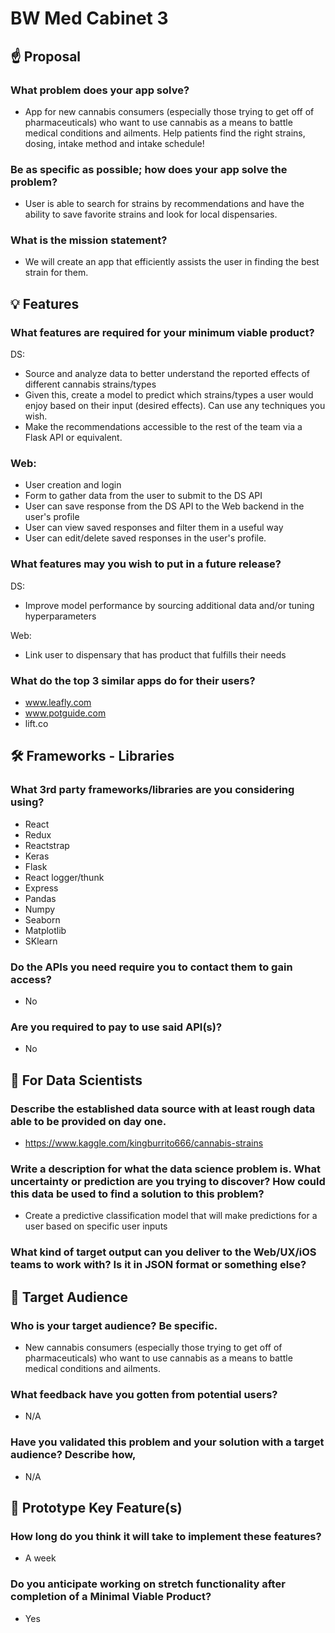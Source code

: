 # BW Med Cabinet 3
## ☝️ Proposal

### What problem does your app solve?
- App for new cannabis consumers (especially those trying to get off of pharmaceuticals) who want to use cannabis as a means to battle medical conditions and ailments. Help patients find the right strains, dosing, intake method and intake schedule! 


### Be as specific as possible; how does your app solve the problem?
- User is able to search for strains by recommendations and have the ability to save favorite strains and look for local dispensaries.


### What is the mission statement? 
- We will create an app that efficiently assists the user in finding the best strain for them.


## 💡 Features

### What features are required for your minimum viable product?
DS:
- Source and analyze data to better understand the reported effects of different cannabis strains/types
- Given this, create a model to predict which strains/types a user would enjoy based on their input (desired effects). Can use any techniques you wish. 
- Make the recommendations accessible to the rest of the team via a Flask API or equivalent. 


### Web:
- User creation and login
- Form to gather data from the user to submit to the DS API
- User can save response from the DS API to the Web backend in the user's profile
- User can view saved responses and filter them in a useful way
- User can edit/delete saved responses in the user's profile.


### What features may you wish to put in a future release?
DS:
- Improve model performance by sourcing additional data and/or tuning hyperparameters

Web:
- Link user to dispensary that has product that fulfills their needs


### What do the top 3 similar apps do for their users?
- www.leafly.com
- www.potguide.com 
- lift.co


## 🛠 Frameworks - Libraries

### What 3rd party frameworks/libraries are you considering using?
- React
- Redux
- Reactstrap
- Keras
- Flask
- React logger/thunk
- Express
- Pandas
- Numpy
- Seaborn
- Matplotlib
- SKlearn


### Do the APIs you need require you to contact them to gain access?
- No


### Are you required to pay to use said API(s)?
- No


## 🧮 For Data Scientists

### Describe the established data source with at least rough data able to be provided on day one.
- https://www.kaggle.com/kingburrito666/cannabis-strains


### Write a description for what the data science problem is. What uncertainty or prediction are you trying to discover? How could this data be used to find a solution to this problem?
- Create a predictive classification model that will make predictions for a user based on specific user inputs


### What kind of target output can you deliver to the Web/UX/iOS teams to work with? Is it in JSON format or something else?


## 🎯 Target Audience

### Who is your target audience? Be specific.
- New cannabis consumers (especially those trying to get off of pharmaceuticals) who want to use cannabis as a means to battle medical conditions and ailments.


### What feedback have you gotten from potential users?
- N/A



### Have you validated this problem and your solution with a target audience? Describe how,
- N/A




## 🔑 Prototype Key Feature(s)

### How long do you think it will take to implement these features?
- A week



### Do you anticipate working on stretch functionality after completion of a Minimal Viable Product?
- Yes